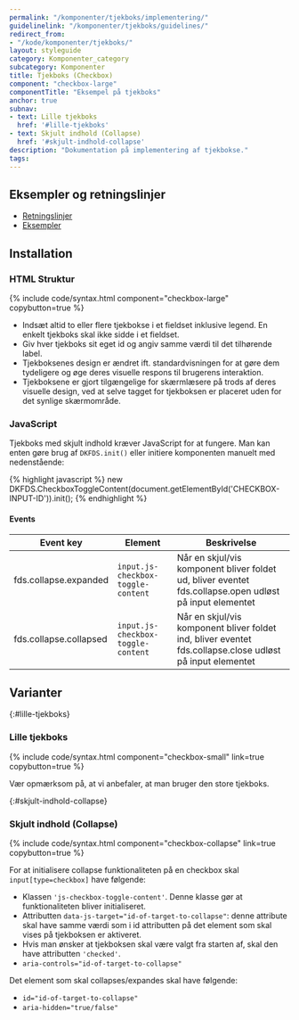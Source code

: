 ```yaml
---
permalink: "/komponenter/tjekboks/implementering/"
guidelinelink: "/komponenter/tjekboks/guidelines/"
redirect_from:
- "/kode/komponenter/tjekboks/"
layout: styleguide
category: Komponenter_category
subcategory: Komponenter
title: Tjekboks (Checkbox)
component: "checkbox-large"
componentTitle: "Eksempel på tjekboks"
anchor: true
subnav:
- text: Lille tjekboks
  href: '#lille-tjekboks'
- text: Skjult indhold (Collapse)
  href: '#skjult-indhold-collapse'
description: "Dokumentation på implementering af tjekbokse."
tags:
---
```


## Eksempler og retningslinjer
<ul class="nobullet-list">
    <li><a href="/komponenter/tjekboks/#retningslinjer">Retningslinjer</a></li>
    <li><a href="/komponenter/tjekboks/">Eksempler</a></li>
</ul>

## Installation

### HTML Struktur

{% include code/syntax.html component="checkbox-large" copybutton=true %}

- Indsæt altid to eller flere tjekbokse i et fieldset inklusive legend. En enkelt tjekboks skal ikke sidde i et fieldset.
- Giv hver tjekboks sit eget id og angiv samme værdi til det tilhørende label.
- Tjekboksenes design er ændret ift. standardvisningen for at gøre dem tydeligere og øge deres visuelle respons til brugerens interaktion.
- Tjekboksene er gjort tilgængelige for skærmlæsere på trods af deres visuelle design, ved at selve tagget for tjekboksen er placeret uden for det synlige skærmområde.

### JavaScript
Tjekboks med skjult indhold kræver JavaScript for at fungere. Man kan enten gøre brug af `DKFDS.init()` eller initiere komponenten manuelt med nedenstående:

{% highlight javascript %}
new DKFDS.CheckboxToggleContent(document.getElementById('CHECKBOX-INPUT-ID')).init();
{% endhighlight %}

#### Events

<div class="table--responsive-scroll">
  <table class="table">
    <thead>
      <tr>
        <th scope="col">Event key</th>
        <th scope="col">Element</th>
        <th scope="col">Beskrivelse</th>
      </tr>
    </thead>
    <tbody>
      <tr>
        <td>fds.collapse.expanded</td>
        <td><code>input.js-checkbox-toggle-content</code></td>
        <td>Når en skjul/vis komponent bliver foldet ud, bliver eventet fds.collapse.open udløst på input elementet</td>
      </tr>
      <tr>
        <td>fds.collapse.collapsed</td>
        <td><code>input.js-checkbox-toggle-content</code></td>
        <td>Når en skjul/vis komponent bliver foldet ind, bliver eventet fds.collapse.close udløst på input elementet</td>
      </tr>
    </tbody>
  </table>
</div>

## Varianter

{:#lille-tjekboks}
### Lille tjekboks

{% include code/syntax.html component="checkbox-small" link=true copybutton=true %}

Vær opmærksom på, at vi anbefaler, at man bruger den store tjekboks.

{:#skjult-indhold-collapse}
### Skjult indhold (Collapse)

{% include code/syntax.html component="checkbox-collapse" link=true copybutton=true %}

For at initialisere collapse funktionaliteten på en checkbox skal `input[type=checkbox]` have følgende:

- Klassen `'js-checkbox-toggle-content'`. Denne klasse gør at funktionaliteten bliver initialiseret. 
- Attributten `data-js-target="id-of-target-to-collapse"`: denne attribute skal have samme værdi som i id attributten på det element som skal vises på tjekboksen er aktiveret. 
- Hvis man ønsker at tjekboksen skal være valgt fra starten af, skal den have attributten `'checked'`.
- `aria-controls="id-of-target-to-collapse" `

Det element som skal collapses/expandes skal have følgende:

- `id="id-of-target-to-collapse"`
- `aria-hidden="true/false"`

